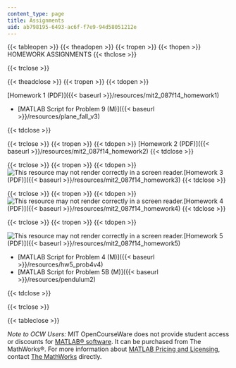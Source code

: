 ```yaml
---
content_type: page
title: Assignments
uid: ab798195-6493-ac6f-f7e9-94d58051212e
---
```


{{< tableopen >}}
{{< theadopen >}}
{{< tropen >}}
{{< thopen >}}
HOMEWORK ASSIGNMENTS
{{< thclose >}}

{{< trclose >}}

{{< theadclose >}}
{{< tropen >}}
{{< tdopen >}}


[Homework 1 (PDF)]({{< baseurl >}}/resources/mit2_087f14_homework1)

*   [MATLAB Script for Problem 9 (M)]({{< baseurl >}}/resources/plane_fall_v3)


{{< tdclose >}}

{{< trclose >}}
{{< tropen >}}
{{< tdopen >}}
[Homework 2 (PDF)]({{< baseurl >}}/resources/mit2_087f14_homework2)
{{< tdclose >}}

{{< trclose >}}
{{< tropen >}}
{{< tdopen >}}
![This resource may not render correctly in a screen reader.](/images/inacessible.gif)[Homework 3 (PDF)]({{< baseurl >}}/resources/mit2_087f14_homework3)
{{< tdclose >}}

{{< trclose >}}
{{< tropen >}}
{{< tdopen >}}
![This resource may not render correctly in a screen reader.](/images/inacessible.gif)[Homework 4 (PDF)]({{< baseurl >}}/resources/mit2_087f14_homework4)
{{< tdclose >}}

{{< trclose >}}
{{< tropen >}}
{{< tdopen >}}


![This resource may not render correctly in a screen reader.](/images/inacessible.gif)[Homework 5 (PDF)]({{< baseurl >}}/resources/mit2_087f14_homework5)

*   [MATLAB Script for Problem 4 (M)]({{< baseurl >}}/resources/hw5_prob4v4)
*   [MATLAB Script for Problem 5B (M)]({{< baseurl >}}/resources/pendulum2)


{{< tdclose >}}

{{< trclose >}}

{{< tableclose >}}

_Note to OCW Users:_ MIT OpenCourseWare does not provide student access or discounts for [MATLAB® software](http://www.mathworks.com/products/matlab/). It can be purchased from The MathWorks®. For more information about [MATLAB Pricing and Licensing](http://www.mathworks.com/products/matlab/pricing_licensing.html?s_iid=ML2012_pricing_a#commercial_use), contact [The MathWorks](http://www.mathworks.com/index.html) directly.